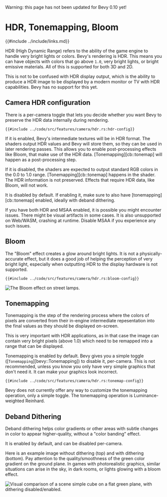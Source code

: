 Warning: this page has not been updated for Bevy 0.10 yet!

# HDR, Tonemapping, Bloom

{{#include ../include/links.md}}

HDR (High Dynamic Range) refers to the ability of the game engine to handle very
bright lights or colors. Bevy's rendering is HDR. This means you can have
objects with colors that go above `1.0`, very bright lights, or bright emissive
materials. All of this is supported for both 3D and 2D.

This is not to be confused with HDR display output, which is the ability to
produce a HDR image to be displayed by a modern monitor or TV with HDR
capabilities. Bevy has no support for this yet.

## Camera HDR configuration

There is a per-camera toggle that lets you decide whether you want Bevy to
preserve the HDR data internally during rendering.

```rust,no_run,noplayground
{{#include ../code/src/features/camera/hdr.rs:hdr-config}}
```

If it is enabled, Bevy's intermediate textures will be in HDR format. The
shaders output HDR values and Bevy will store them, so they can be used in later
rendering passes. This allows you to enable post-processing effects like Bloom,
that make use of the HDR data. [Tonemapping][cb::tonemap] will happen as a
post-processing step.

If it is disabled, the shaders are expected to output standard RGB colors in the
0.0 to 1.0 range. [Tonemapping][cb::tonemap] happens in the shader. The HDR information
is not preserved. Effects that require HDR data, like Bloom, will not work.

It is disabled by default. If enabling it, make sure to also have
[tonemapping][cb::tonemap] enabled, ideally with deband dithering.

If you have both HDR and MSAA enabled, it is possible you might encounter
issues. There might be visual artifacts in some cases. It is also unsupported on
Web/WASM, crashing at runtime. Disable MSAA if you experience any such issues.

## Bloom

The "Bloom" effect creates a glow around bright lights. It is not a
physically-accurate effect, but it does a good job of helping the perception of
very bright light, especially when outputting HDR to the display hardware is not
supported.

```rust,no_run,noplayground
{{#include ../code/src/features/camera/hdr.rs:bloom-config}}
```

![The Bloom effect on street lamps.](/img/bloom.png)

## Tonemapping

Tonemapping is the step of the rendering process where the colors of pixels are
converted from their in-engine intermediate repesentation into the final values
as they should be displayed on-screen.

This is very important with HDR applications, as in that case the image can
contain very bright pixels (above 1.0) which need to be remapped into a range
that can be displayed.

Tonemapping is enabled by default. Bevy gives you a simple toggle
([`Tonemapping`][bevy::Tonemapping]) to disable it, per-camera. This is not
recommended, unless you know you only have very simple graphics that don't need
it. It can make your graphics look incorrect.

```rust,no_run,noplayground
{{#include ../code/src/features/camera/hdr.rs:tonemap-config}}
```

Bevy does not currently offer any way to customize the tonemapping operation,
only a simple toggle. The tonemapping operation is Luminance-weighted Reinhard.

## Deband Dithering

Deband dithering helps color gradients or other areas with subtle changes in
color to appear higher-quality, without a "color banding" effect.

It is enabled by default, and can be disabled per-camera.

Here is an example image without dithering (top) and with dithering (bottom).
Pay attention to the quality/smoothness of the green color gradient on the
ground plane. In games with photorealistic graphics, similar situations can
arise in the sky, in dark rooms, or lights glowing with a bloom effect.

![Visual comparison of a scene simple cube on a flat green plane, with dithering disabled/enabled.](/img/dithering.png)
